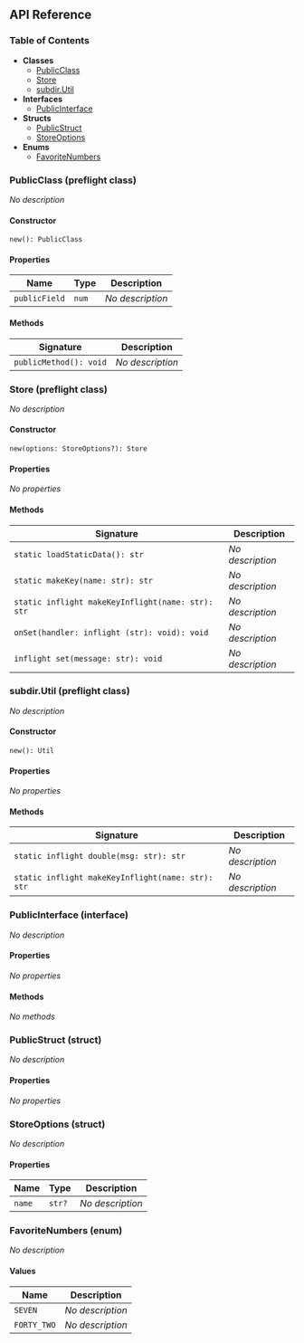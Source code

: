 ## API Reference

### Table of Contents

- **Classes**
  - <a href="#@winglibs/testfixture.PublicClass">PublicClass</a>
  - <a href="#@winglibs/testfixture.Store">Store</a>
  - <a href="#@winglibs/testfixture.subdir.Util">subdir.Util</a>
- **Interfaces**
  - <a href="#@winglibs/testfixture.PublicInterface">PublicInterface</a>
- **Structs**
  - <a href="#@winglibs/testfixture.PublicStruct">PublicStruct</a>
  - <a href="#@winglibs/testfixture.StoreOptions">StoreOptions</a>
- **Enums**
  - <a href="#@winglibs/testfixture.FavoriteNumbers">FavoriteNumbers</a>

### PublicClass (preflight class) <a class="wing-docs-anchor" id="@winglibs/testfixture.PublicClass"></a>

*No description*

#### Constructor

```
new(): PublicClass
```

#### Properties

| **Name** | **Type** | **Description** |
| --- | --- | --- |
| <code>publicField</code> | <code>num</code> | *No description* |

#### Methods

| **Signature** | **Description** |
| --- | --- |
| <code>publicMethod(): void</code> | *No description* |

### Store (preflight class) <a class="wing-docs-anchor" id="@winglibs/testfixture.Store"></a>

*No description*

#### Constructor

```
new(options: StoreOptions?): Store
```

#### Properties

*No properties*

#### Methods

| **Signature** | **Description** |
| --- | --- |
| <code>static loadStaticData(): str</code> | *No description* |
| <code>static makeKey(name: str): str</code> | *No description* |
| <code>static inflight makeKeyInflight(name: str): str</code> | *No description* |
| <code>onSet(handler: inflight (str): void): void</code> | *No description* |
| <code>inflight set(message: str): void</code> | *No description* |

### subdir.Util (preflight class) <a class="wing-docs-anchor" id="@winglibs/testfixture.subdir.Util"></a>

*No description*

#### Constructor

```
new(): Util
```

#### Properties

*No properties*

#### Methods

| **Signature** | **Description** |
| --- | --- |
| <code>static inflight double(msg: str): str</code> | *No description* |
| <code>static inflight makeKeyInflight(name: str): str</code> | *No description* |

### PublicInterface (interface) <a class="wing-docs-anchor" id="@winglibs/testfixture.PublicInterface"></a>

*No description*

#### Properties

*No properties*

#### Methods

*No methods*

### PublicStruct (struct) <a class="wing-docs-anchor" id="@winglibs/testfixture.PublicStruct"></a>

*No description*

#### Properties

*No properties*

### StoreOptions (struct) <a class="wing-docs-anchor" id="@winglibs/testfixture.StoreOptions"></a>

*No description*

#### Properties

| **Name** | **Type** | **Description** |
| --- | --- | --- |
| <code>name</code> | <code>str?</code> | *No description* |

### FavoriteNumbers (enum) <a class="wing-docs-anchor" id="@winglibs/testfixture.FavoriteNumbers"></a>

*No description*

#### Values

| **Name** | **Description** |
| --- | --- |
| <code>SEVEN</code> | *No description* |
| <code>FORTY_TWO</code> | *No description* |

